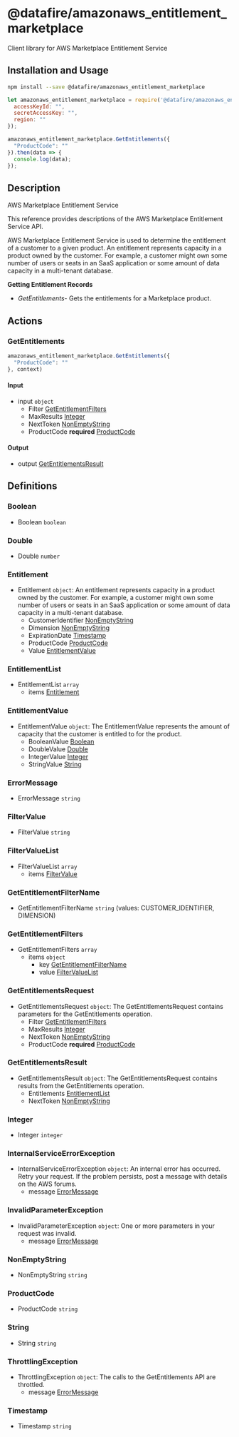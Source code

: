 # @datafire/amazonaws_entitlement_marketplace

Client library for AWS Marketplace Entitlement Service

## Installation and Usage
```bash
npm install --save @datafire/amazonaws_entitlement_marketplace
```
```js
let amazonaws_entitlement_marketplace = require('@datafire/amazonaws_entitlement_marketplace').create({
  accessKeyId: "",
  secretAccessKey: "",
  region: ""
});

amazonaws_entitlement_marketplace.GetEntitlements({
  "ProductCode": ""
}).then(data => {
  console.log(data);
});
```

## Description

<fullname>AWS Marketplace Entitlement Service</fullname> <p>This reference provides descriptions of the AWS Marketplace Entitlement Service API.</p> <p>AWS Marketplace Entitlement Service is used to determine the entitlement of a customer to a given product. An entitlement represents capacity in a product owned by the customer. For example, a customer might own some number of users or seats in an SaaS application or some amount of data capacity in a multi-tenant database.</p> <p> <b>Getting Entitlement Records</b> </p> <ul> <li> <p> <i>GetEntitlements</i>- Gets the entitlements for a Marketplace product.</p> </li> </ul>

## Actions

### GetEntitlements



```js
amazonaws_entitlement_marketplace.GetEntitlements({
  "ProductCode": ""
}, context)
```

#### Input
* input `object`
  * Filter [GetEntitlementFilters](#getentitlementfilters)
  * MaxResults [Integer](#integer)
  * NextToken [NonEmptyString](#nonemptystring)
  * ProductCode **required** [ProductCode](#productcode)

#### Output
* output [GetEntitlementsResult](#getentitlementsresult)



## Definitions

### Boolean
* Boolean `boolean`

### Double
* Double `number`

### Entitlement
* Entitlement `object`: An entitlement represents capacity in a product owned by the customer. For example, a customer might own some number of users or seats in an SaaS application or some amount of data capacity in a multi-tenant database.
  * CustomerIdentifier [NonEmptyString](#nonemptystring)
  * Dimension [NonEmptyString](#nonemptystring)
  * ExpirationDate [Timestamp](#timestamp)
  * ProductCode [ProductCode](#productcode)
  * Value [EntitlementValue](#entitlementvalue)

### EntitlementList
* EntitlementList `array`
  * items [Entitlement](#entitlement)

### EntitlementValue
* EntitlementValue `object`: The EntitlementValue represents the amount of capacity that the customer is entitled to for the product.
  * BooleanValue [Boolean](#boolean)
  * DoubleValue [Double](#double)
  * IntegerValue [Integer](#integer)
  * StringValue [String](#string)

### ErrorMessage
* ErrorMessage `string`

### FilterValue
* FilterValue `string`

### FilterValueList
* FilterValueList `array`
  * items [FilterValue](#filtervalue)

### GetEntitlementFilterName
* GetEntitlementFilterName `string` (values: CUSTOMER_IDENTIFIER, DIMENSION)

### GetEntitlementFilters
* GetEntitlementFilters `array`
  * items `object`
    * key [GetEntitlementFilterName](#getentitlementfiltername)
    * value [FilterValueList](#filtervaluelist)

### GetEntitlementsRequest
* GetEntitlementsRequest `object`: The GetEntitlementsRequest contains parameters for the GetEntitlements operation.
  * Filter [GetEntitlementFilters](#getentitlementfilters)
  * MaxResults [Integer](#integer)
  * NextToken [NonEmptyString](#nonemptystring)
  * ProductCode **required** [ProductCode](#productcode)

### GetEntitlementsResult
* GetEntitlementsResult `object`: The GetEntitlementsRequest contains results from the GetEntitlements operation.
  * Entitlements [EntitlementList](#entitlementlist)
  * NextToken [NonEmptyString](#nonemptystring)

### Integer
* Integer `integer`

### InternalServiceErrorException
* InternalServiceErrorException `object`: An internal error has occurred. Retry your request. If the problem persists, post a message with details on the AWS forums.
  * message [ErrorMessage](#errormessage)

### InvalidParameterException
* InvalidParameterException `object`: One or more parameters in your request was invalid.
  * message [ErrorMessage](#errormessage)

### NonEmptyString
* NonEmptyString `string`

### ProductCode
* ProductCode `string`

### String
* String `string`

### ThrottlingException
* ThrottlingException `object`: The calls to the GetEntitlements API are throttled.
  * message [ErrorMessage](#errormessage)

### Timestamp
* Timestamp `string`


